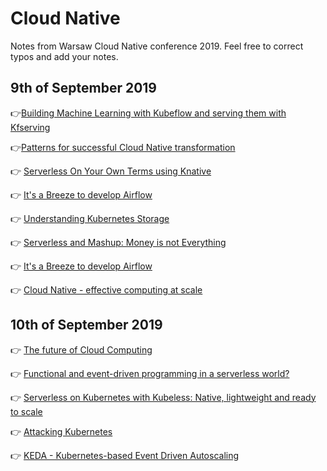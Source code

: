 # Cloud Native
Notes from Warsaw Cloud Native conference 2019.
Feel free to correct typos and add your notes.

## 9th of September 2019

👉[Building Machine Learning with Kubeflow and serving them with Kfserving](../master/day1/buidling_ml_kubeflow.md)

👉[Patterns for successful Cloud Native transformation](../master/day1/cloud_native_transfromation.md)

👉 [Serverless On Your Own Terms using Knative](../master/day1/knative.md)

👉 [It's a Breeze to develop Airflow](../master/day1/breeze.md)

👉 [Understanding Kubernetes Storage](../master/day1/kubernetes_storage.md)

👉 [Serverless and Mashup: Money is not Everything](../master/day1/serverlass_and_mashup.md)

👉 [It's a Breeze to develop Airflow](../master/day1/breeze.md)

👉 [Cloud Native - effective computing at scale](../master/day1/effective_computing_at_scale.md)


## 10th of September 2019
👉 [The future of Cloud Computing](../master/day2/future_of_cloud_computing.md)

👉 [Functional and event-driven programming in a serverless world?](../master/day2/functional_programming_serverless.md)

👉 [Serverless on Kubernetes with Kubeless: Native, lightweight and ready to scale](../master/day2/serverless_with_kubeless)

👉 [Attacking Kubernetes](../master/day2/attacking_kubernetes.md)

👉 [KEDA - Kubernetes-based Event Driven Autoscaling](../master/day2/keda.md)

